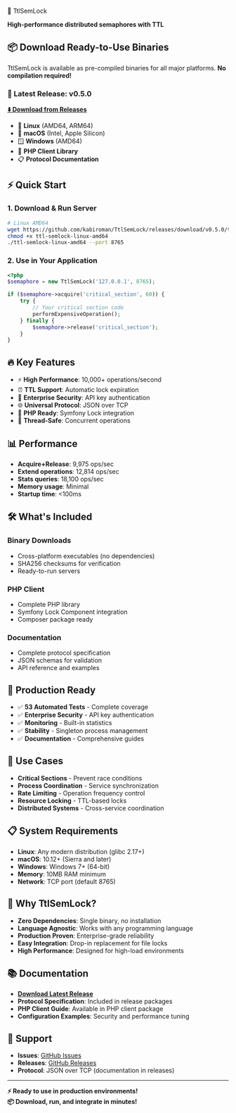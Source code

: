 🚀 TtlSemLock

**High-performance distributed semaphores with TTL**

## 📦 Download Ready-to-Use Binaries

TtlSemLock is available as pre-compiled binaries for all major platforms. **No compilation required!**

### 🎯 Latest Release: v0.5.0

**[⬇️ Download from Releases](https://github.com/kabiroman/TtlSemLock/releases/latest)**

- 🐧 **Linux** (AMD64, ARM64)
- 🍎 **macOS** (Intel, Apple Silicon) 
- 🪟 **Windows** (AMD64)
- 🐘 **PHP Client Library**
- 📋 **Protocol Documentation**

## ⚡ Quick Start

### 1. Download & Run Server
```bash
# Linux AMD64
wget https://github.com/kabiroman/TtlSemLock/releases/download/v0.5.0/ttl-semlock-linux-amd64
chmod +x ttl-semlock-linux-amd64
./ttl-semlock-linux-amd64 --port 8765
```

### 2. Use in Your Application
```php
<?php
$semaphore = new TtlSemLock('127.0.0.1', 8765);

if ($semaphore->acquire('critical_section', 60)) {
    try {
        // Your critical section code
        performExpensiveOperation();
    } finally {
        $semaphore->release('critical_section');
    }
}
```

## 🔥 Key Features

- ⚡ **High Performance**: 10,000+ operations/second
- ⏰ **TTL Support**: Automatic lock expiration
- 🔐 **Enterprise Security**: API key authentication
- 🌐 **Universal Protocol**: JSON over TCP
- 🐘 **PHP Ready**: Symfony Lock integration
- 🔄 **Thread-Safe**: Concurrent operations

## 📊 Performance

- **Acquire+Release**: 9,975 ops/sec
- **Extend operations**: 12,814 ops/sec  
- **Stats queries**: 18,100 ops/sec
- **Memory usage**: Minimal
- **Startup time**: <100ms

## 🛠️ What's Included

### Binary Downloads
- Cross-platform executables (no dependencies)
- SHA256 checksums for verification
- Ready-to-run servers

### PHP Client
- Complete PHP library
- Symfony Lock Component integration
- Composer package ready

### Documentation
- Complete protocol specification
- JSON schemas for validation
- API reference and examples

## 🔧 Production Ready

- ✅ **53 Automated Tests** - Complete coverage
- ✅ **Enterprise Security** - API key authentication  
- ✅ **Monitoring** - Built-in statistics
- ✅ **Stability** - Singleton process management
- ✅ **Documentation** - Comprehensive guides

## 🌟 Use Cases

- **Critical Sections** - Prevent race conditions
- **Process Coordination** - Service synchronization
- **Rate Limiting** - Operation frequency control
- **Resource Locking** - TTL-based locks
- **Distributed Systems** - Cross-service coordination

## 📋 System Requirements

- **Linux**: Any modern distribution (glibc 2.17+)
- **macOS**: 10.12+ (Sierra and later)
- **Windows**: Windows 7+ (64-bit)
- **Memory**: 10MB RAM minimum
- **Network**: TCP port (default 8765)

## 🚀 Why TtlSemLock?

- **Zero Dependencies**: Single binary, no installation
- **Language Agnostic**: Works with any programming language
- **Production Proven**: Enterprise-grade reliability
- **Easy Integration**: Drop-in replacement for file locks
- **High Performance**: Designed for high-load environments

## 📚 Documentation

- **[Download Latest Release](https://github.com/kabiroman/TtlSemLock/releases/latest)**
- **Protocol Specification**: Included in release packages
- **PHP Client Guide**: Available in PHP client package
- **Configuration Examples**: Security and performance tuning

## 🔗 Support

- **Issues**: [GitHub Issues](https://github.com/kabiroman/TtlSemLock/issues)
- **Releases**: [GitHub Releases](https://github.com/kabiroman/TtlSemLock/releases)
- **Protocol**: JSON over TCP (documentation in releases)

---

**⚡ Ready to use in production environments!**  
**📦 Download, run, and integrate in minutes!** 
